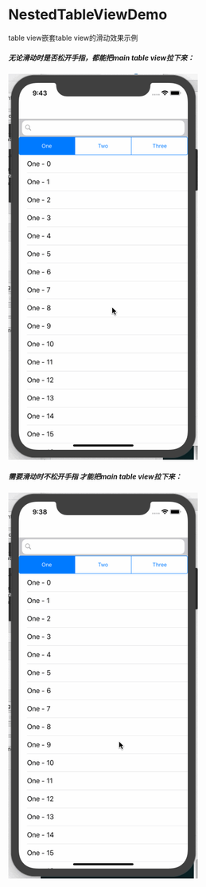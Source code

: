# NestedTableViewDemo
table view嵌套table view的滑动效果示例

##### 无论滑动时是否松开手指，都能把main table view拉下来：
![disable_finger_touching](https://github.com/leiguang/NestedTableViewDemo/blob/master/Resources/disable_finger_touching.gif)

##### 需要滑动时不松开手指 才能把main table view拉下来：
![enable_finger_touching](https://github.com/leiguang/NestedTableViewDemo/blob/master/Resources/enable_finger_touching.gif)
